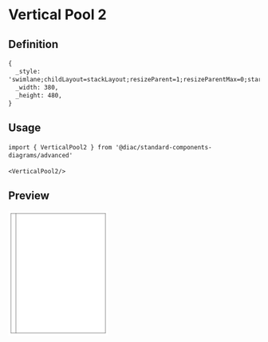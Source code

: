 # Vertical Pool 2

## Definition

```
{
  _style: 'swimlane;childLayout=stackLayout;resizeParent=1;resizeParentMax=0;startSize=20;horizontal=0;horizontalStack=1;',
  _width: 380,
  _height: 480,
}
```

## Usage

```
import { VerticalPool2 } from '@diac/standard-components-diagrams/advanced'

<VerticalPool2/>
```

## Preview

<img src="./vertical-pool-2.png" width="200"/>
